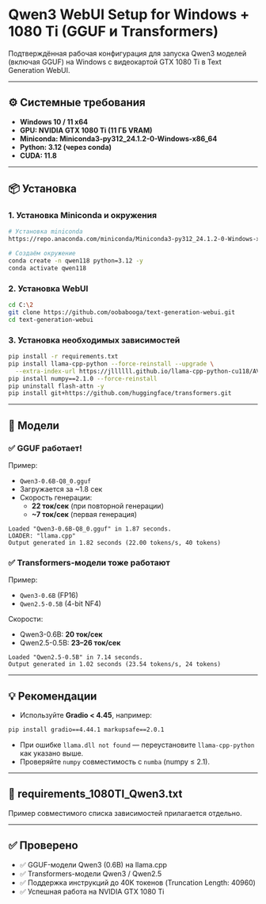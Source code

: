 # Qwen3 WebUI Setup for Windows + 1080 Ti (GGUF и Transformers)

Подтверждённая рабочая конфигурация для запуска Qwen3 моделей (включая GGUF) на Windows с видеокартой GTX 1080 Ti в Text Generation WebUI.

---

## ⚙️ Системные требования
- **Windows 10 / 11 x64**
- **GPU: NVIDIA GTX 1080 Ti (11 ГБ VRAM)**
- **Miniconda: Miniconda3-py312_24.1.2-0-Windows-x86_64**
- **Python: 3.12 (через conda)**
- **CUDA: 11.8**

---

## 📦 Установка

### 1. Установка Miniconda и окружения
```bash
# Установка miniconda
https://repo.anaconda.com/miniconda/Miniconda3-py312_24.1.2-0-Windows-x86_64.exe

# Создаём окружение
conda create -n qwen118 python=3.12 -y
conda activate qwen118
```

### 2. Установка WebUI
```bash
cd C:\2
git clone https://github.com/oobabooga/text-generation-webui.git
cd text-generation-webui
```

### 3. Установка необходимых зависимостей
```bash
pip install -r requirements.txt
pip install llama-cpp-python --force-reinstall --upgrade \
  --extra-index-url https://jllllll.github.io/llama-cpp-python-cu118/AVX2/cu118
pip install numpy==2.1.0 --force-reinstall
pip uninstall flash-attn -y
pip install git+https://github.com/huggingface/transformers.git
```

---

## 🧠 Модели

### ✅ GGUF работает!
Пример:
- `Qwen3-0.6B-Q8_0.gguf`
- Загружается за ~1.8 сек
- Скорость генерации:
  - **22 ток/сек** (при повторной генерации)
  - **~7 ток/сек** (первая генерация)

```log
Loaded "Qwen3-0.6B-Q8_0.gguf" in 1.87 seconds.
LOADER: "llama.cpp"
Output generated in 1.82 seconds (22.00 tokens/s, 40 tokens)
```

### ✅ Transformers-модели тоже работают
Пример:
- `Qwen3-0.6B` (FP16)
- `Qwen2.5-0.5B` (4-bit NF4)

Скорости:
- Qwen3-0.6B: **20 ток/сек**
- Qwen2.5-0.5B: **23–26 ток/сек**

```log
Loaded "Qwen2.5-0.5B" in 7.14 seconds.
Output generated in 1.02 seconds (23.54 tokens/s, 24 tokens)
```

---

## 💡 Рекомендации
- Используйте **Gradio < 4.45**, например:
```bash
pip install gradio==4.44.1 markupsafe==2.0.1
```
- При ошибке `llama.dll not found` — переустановите `llama-cpp-python` как указано выше.
- Проверяйте `numpy` совместимость с `numba` (numpy ≤ 2.1).

---

## 📄 requirements_1080TI_Qwen3.txt
Пример совместимого списка зависимостей прилагается отдельно.

---

## ✅ Проверено
- ✅ GGUF-модели Qwen3 (0.6B) на llama.cpp
- ✅ Transformers-модели Qwen3 / Qwen2.5
- ✅ Поддержка инструкций до 40K токенов (Truncation Length: 40960)
- ✅ Успешная работа на NVIDIA GTX 1080 Ti
